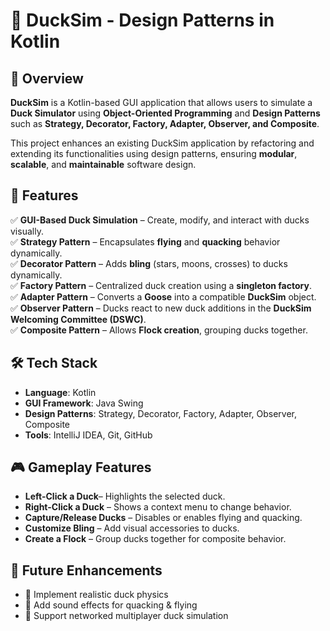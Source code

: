 # 🦆 DuckSim - Design Patterns in Kotlin

## 📌 Overview
**DuckSim** is a Kotlin-based GUI application that allows users to simulate a **Duck Simulator** using **Object-Oriented Programming** and **Design Patterns** such as **Strategy, Decorator, Factory, Adapter, Observer, and Composite**.

This project enhances an existing DuckSim application by refactoring and extending its functionalities using design patterns, ensuring **modular**, **scalable**, and **maintainable** software design.

## 🚀 Features
✅ **GUI-Based Duck Simulation** – Create, modify, and interact with ducks visually.  
✅ **Strategy Pattern** – Encapsulates **flying** and **quacking** behavior dynamically.  
✅ **Decorator Pattern** – Adds **bling** (stars, moons, crosses) to ducks dynamically.  
✅ **Factory Pattern** – Centralized duck creation using a **singleton factory**.  
✅ **Adapter Pattern** – Converts a **Goose** into a compatible **DuckSim** object.  
✅ **Observer Pattern** – Ducks react to new duck additions in the **DuckSim Welcoming Committee (DSWC)**.  
✅ **Composite Pattern** – Allows **Flock creation**, grouping ducks together.  

## 🛠️ Tech Stack
- **Language**: Kotlin  
- **GUI Framework**: Java Swing  
- **Design Patterns**: Strategy, Decorator, Factory, Adapter, Observer, Composite  
- **Tools**: IntelliJ IDEA, Git, GitHub  

## 🎮 Gameplay Features
- **Left-Click a Duck**– Highlights the selected duck.
- **Right-Click a Duck** – Shows a context menu to change behavior.
- **Capture/Release Ducks** – Disables or enables flying and quacking.
- **Customize Bling** – Add visual accessories to ducks.
- **Create a Flock** – Group ducks together for composite behavior.

 ## 🎯 Future Enhancements
- 🔹 Implement realistic duck physics
- 🔹 Add sound effects for quacking & flying
- 🔹 Support networked multiplayer duck simulation



